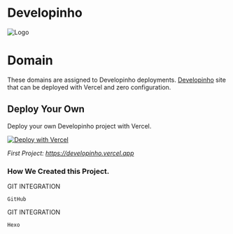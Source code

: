 # Developinho
![Logo](https://vercel.com/api/www/avatar/37263019d95ca076aa270b6120491e985f0956a5?s=60)

# Domain

These domains are assigned to Developinho deployments. [Developinho](https://developinho.com) site that can be deployed with Vercel and zero configuration.

## Deploy Your Own

Deploy your own Developinho project with Vercel.

[![Deploy with Vercel](https://vercel.com/button)](https://vercel.com/import/project?template=https://github.com/vercel/vercel/tree/master/examples/hexo)

_First Project: https://developinho.vercel.app_

### How We Created this Project.

GIT INTEGRATION
```Faris-JS
GitHub
```

GIT INTEGRATION
```Faris-JS
Hexo
```
